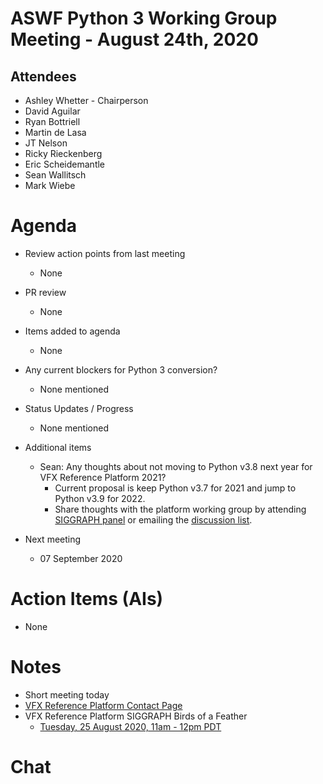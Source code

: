 # **ASWF Python 3 Working Group Meeting - August 24th, 2020**

## Attendees
* Ashley Whetter - Chairperson
* David Aguilar
* Ryan Bottriell
* Martin de Lasa
* JT Nelson
* Ricky Rieckenberg
* Eric Scheidemantle
* Sean Wallitsch
* Mark Wiebe

# Agenda

- Review action points from last meeting
  - None

- PR review
  - None

- Items added to agenda
  - None

- Any current blockers for Python 3 conversion?
  - None mentioned

- Status Updates / Progress
  - None mentioned

- Additional items
  - Sean: Any thoughts about not moving to Python v3.8 next year for VFX Reference Platform 2021?
    - Current proposal is keep Python v3.7 for 2021 and jump to Python v3.9 for 2022.
    - Share thoughts with the platform working group by attending [SIGGRAPH panel](https://s2020.siggraph.org/presentation/?id=bof_111&sess=sess362) or emailing the [discussion list](http://vfxplatform.com/contact/).  

- Next meeting
    - 07 September 2020

# Action Items (AIs)
  - None

# Notes
  - Short meeting today
  - [VFX Reference Platform Contact Page](http://vfxplatform.com/contact/)
  - VFX Reference Platform SIGGRAPH Birds of a Feather
    - [Tuesday, 25 August 2020, 11am - 12pm PDT](https://s2020.siggraph.org/presentation/?id=bof_111&sess=sess362)

# Chat
